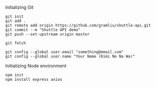 Initializing Git
```
git init
git add .
git remote add origin https://github.com/gramliu/shuttle-api.git
git commit --m "Shuttle API demo"
git push --set-upstream origin master

git fetch

git config --global user.email "something@email.com"
git config --global user.name "Your Name (Kimi No Na Wa)"
```

Initializing Node environment
```
npm init
npm install express axios
```